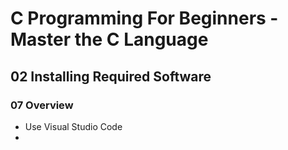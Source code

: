 # C Programming For Beginners - Master the C Language
## 02 Installing Required Software
### 07 Overview

-  Use Visual Studio Code
- 